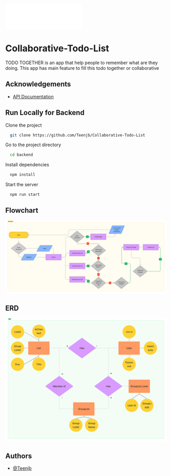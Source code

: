 
![Logo](logo.png)


# Collaborative-Todo-List

TODO TOGETHER is an app that help people to remember what are they doing. This app has main feature to fill this todo together or collaborative


## Acknowledgements

 - [API Documentation](https://documenter.getpostman.com/view/18429728/UzBmMn11)


## Run Locally for Backend

Clone the project

```bash
  git clone https://github.com/Teenjb/Collaborative-Todo-List
```

Go to the project directory

```bash
  cd backend
```

Install dependencies

```bash
  npm install
```

Start the server

```bash
  npm run start
```

## Flowchart
![flowchar](Flowchart.png)

## ERD
![ERD](ERD.png)

## Authors

- [@Teenjb](https://github.com/Teenjb)

